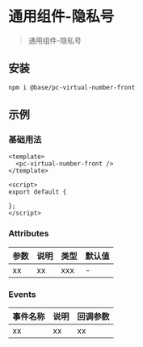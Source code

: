 # 通用组件-隐私号

> 通用组件-隐私号

## 安装

```bash
npm i @base/pc-virtual-number-front
```

## 示例

### 基础用法

```vue
<template>
  <pc-virtual-number-front />
</template>

<script>
export default {

};
</script>
```

### Attributes

| 参数 | 说明 | 类型 | 默认值 |
| ---- | ---- | ---- | ------ |
| xx   | xx   | xxx  | -      |

### Events

| 事件名称 | 说明 | 回调参数 |
| -------- | ---- | -------- |
| xx       | xx   | xx       |
